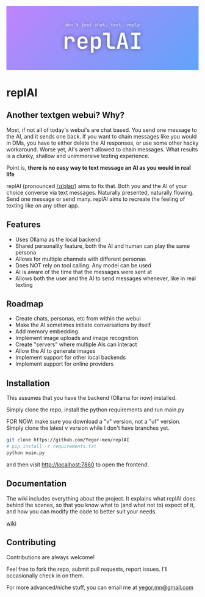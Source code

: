 
![Logo](https://github.com/Yegor-men/replAI/blob/main/misc/replAI_banner.png)


# replAI

## Another textgen webui? Why?

Most, if not all of today's webui's are chat based. You send one message to the AI, and it sends one back. If you want to chain messages like you would in DMs, you have to either delete the AI responses, or use some other hacky workaround. Worse yet, AI's aren't allowed to chain messages. What results is a clunky, shallow and unimmersive texting experience.

Point is, **there is no easy way to text message an AI as you would in real life**

replAI (pronounced [/ɹɪˈplaɪ/](https://en.wiktionary.org/wiki/reply)) aims to fix that. Both you and the AI of your choice converse via text messages. Naturally presented, naturally flowing. Send one message or send many. replAI aims to recreate the feeling of texting like on any other app.
## Features

- Uses Ollama as the local backend
- Shared personality feature, both the AI and human can play the same persona
- Allows for multiple channels with different personas
- Does NOT rely on tool calling. Any model can be used
- AI is aware of the time that the messages were sent at
- Allows both the user and the AI to send messages whenever, like in real texting
## Roadmap

- Create chats, personas, etc from within the webui
- Make the AI sometimes initiate conversations by itself
- Add memory embedding
- Implement image uploads and image recognition
- Create "servers" where multiple AIs can interact
- Allow the AI to generate images
- Implement support for other local backends
- Implement support for online providers

## Installation

This assumes that you have the backend (Ollama for now) installed.

Simply clone the repo, install the python requirements and run main.py

FOR NOW: make sure you download a "v" version, not a "uf" version. Simply clone the latest v version while I don't have branches yet.

```bash
git clone https://github.com/Yegor-men/replAI
# pip install -r requirements.txt
python main.py
```
and then visit [http://localhost:7860]() to open the frontend.
    
## Documentation

The wiki includes everything about the project. It explains what replAI does behind the scenes, so that you know what to (and what not to) expect of it, and how you can modify the code to better suit your needs.

[wiki](https://github.com/Yegor-men/replAI/wiki)


## Contributing

Contributions are always welcome!

Feel free to fork the repo, submit pull requests, report issues. I'll occasionally check in on them.

For more advanced/niche stuff, you can email me at yegor.mn@gmail.com
